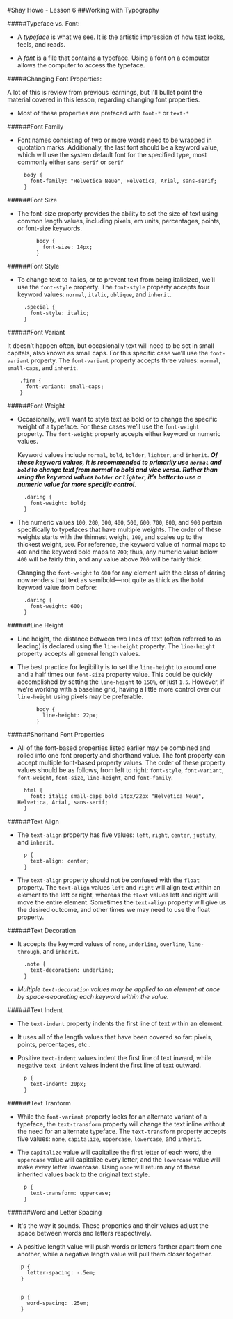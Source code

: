 #Shay Howe - Lesson 6
##Working with Typography 


#####Typeface vs. Font:

- A _typeface_ is what we see. It is the artistic impression of how text looks, feels, and reads.

- A _font_ is a file that contains a typeface. Using a font on a computer allows the computer to access the typeface.


#####Changing Font Properties:

A lot of this is review from previous learnings, but I'll bullet point the material covered in this lesson, regarding changing font properties. 

- Most of these properties are prefaced with `font-*` or `text-*`

######Font Family

- Font names consisting of two or more words need to be wrapped in quotation marks. Additionally, the last font should be a keyword value, which will use the system default font for the specified type, most commonly either `sans-serif` or `serif`
		
		body {
		  font-family: "Helvetica Neue", Helvetica, Arial, sans-serif;
		}

######Font Size 

- The font-size property provides the ability to set the size of text using common length values, including pixels, em units, percentages, points, or font-size keywords.


			body {
			  font-size: 14px;
			}
			
######Font Style 

- To change text to italics, or to prevent text from being italicized, we’ll use the `font-style` property. The `font-style` property accepts four keyword values: `normal`, `italic`, `oblique`, and `inherit`.

		.special {
		  font-style: italic;
		}
		
######Font Variant 

It doesn’t happen often, but occasionally text will need to be set in small capitals, also known as small caps. For this specific case we’ll use the `font-variant` property. The `font-variant` property accepts three values: `normal`, `small-caps`, and `inherit`. 

		.firm {
		  font-variant: small-caps;
		}
		
######Font Weight 

- Occasionally, we’ll want to style text as bold or to change the specific weight of a typeface. For these cases we’ll use the `font-weight` property. The `font-weight` property accepts either keyword or numeric values.

	Keyword values include `normal`, `bold`, `bolder`, `lighter`, and `inherit`. ***Of these keyword values, it is recommended to primarily use `normal` and `bold` to change text from normal to bold and vice versa. Rather than using the keyword values `bolder` or `lighter`, it’s better to use a numeric value for more specific control.***
	
		.daring {
		  font-weight: bold;
		}
		
- The numeric values `100`, `200`, `300`, `400`, `500`, `600`, `700`, `800`, and `900`	 pertain specifically to typefaces that have multiple weights. The order of these weights starts with the thinnest weight, `100`, and scales up to the thickest weight, `900`. For reference, the keyword value of normal maps to `400` and the keyword bold maps to `700`; thus, any numeric value below `400` will be fairly thin, and any value above `700` will be fairly thick.

	Changing the `font-weight` to `600` for any element with the class of daring now renders that text as semibold—not quite as thick as the `bold` keyword value from before:
	
		.daring {
		  font-weight: 600;
		}
		
######Line Height 

- Line height, the distance between two lines of text (often referred to as leading) is declared using the `line-height` property. The `line-height` property accepts all general length values.

- The best practice for legibility is to set the `line-height` to around one and a half times our `font-size` property value. This could be quickly accomplished by setting the `line-height` to `150%`, or just `1.5`. However, if we’re working with a baseline grid, having a little more control over our `line-height` using pixels may be preferable.
	
			body {
			  line-height: 22px;
			}
			
			
######Shorhand Font Properties 

- All of the font-based properties listed earlier may be combined and rolled into one font property and shorthand value. The font property can accept multiple font-based property values. The order of these property values should be as follows, from left to right: `font-style`, `font-variant`, `font-weight`, `font-size`, `line-height`, and `font-family`.

		html {
		  font: italic small-caps bold 14px/22px "Helvetica Neue", Helvetica, Arial, sans-serif;
		}


######Text Align 

- The `text-align` property has five values: `left`, `right`, `center`, `justify`, and `inherit`.


		p {
		  text-align: center;
		}

- The `text-align` property should not be confused with the `float` property. The `text-align` values `left` and `right` will align text within an element to the left or right, whereas the `float` values left and right will move the entire element. Sometimes the `text-align` property will give us the desired outcome, and other times we may need to use the float property.		

######Text Decoration

- It accepts the keyword values of `none`, `underline`, `overline`, `line-through`, and `inherit`.

		.note {
		  text-decoration: underline;
		}
		
- _Multiple `text-decoration` values may be applied to an element at once by space-separating each keyword within the value._


######Text Indent 

- The `text-indent` property indents the first line of text within an element. 

- It uses all of the length values that have been covered so far: pixels, points, percentages, etc..

- Positive `text-indent` values indent the first line of text inward, while negative `text-indent` values indent the first line of text outward. 


		p {
		  text-indent: 20px;
		}
		
		
######Text Tranform 

- While the `font-variant` property looks for an alternate variant of a typeface, the `text-transform` property will change the text inline without the need for an alternate typeface. The `text-transform` property accepts five values: `none`, `capitalize`, `uppercase`, `lowercase`, and `inherit`.

- The `capitalize` value will capitalize the first letter of each word, the `uppercase` value will capitalize every letter, and the `lowercase` value will make every letter lowercase. Using `none` will return any of these inherited values back to the original text style.

		p {
		  text-transform: uppercase;
		}
		
######Word and Letter Spacing 

- It's the way it sounds. These properties and their values adjust the space between words and letters respectively. 

-  A positive length value will push words or letters farther apart from one another, while a negative length value will pull them closer together. 

		p {
		  letter-spacing: -.5em;
		}
		
		
		p {
		  word-spacing: .25em;
		}